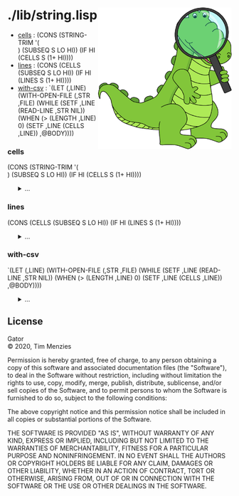 <a name=top>
<img width=300 align=right src="https://raw.githubusercontent.com/timm/gator/main/docs/img/gator.png">

# ./lib/string.lisp
- [cells](#cells) : (CONS
                     (STRING-TRIM
                      '(  	 
)
                      (SUBSEQ S LO HI))
                     (IF HI
                         (CELLS S (1+ HI))))
- [lines](#lines) : (CONS (CELLS (SUBSEQ S LO HI))
                          (IF HI
                              (LINES S (1+ HI))))
- [with-csv](#with-csv) : `(LET (,LINE)
                             (WITH-OPEN-FILE (,STR ,FILE)
                               (WHILE (SETF ,LINE (READ-LINE ,STR NIL))
                                (WHEN (> (LENGTH ,LINE) 0)
                                  (SETF ,LINE (CELLS ,LINE))
                                  ,@BODY))))

### cells

(CONS
 (STRING-TRIM
  '(  	 
)
  (SUBSEQ S LO HI))
 (IF HI
     (CELLS S (1+ HI))))

<ul><details><summary>...</summary>

```lisp
(defun cells)
```
</details></ul>

### lines

(CONS (CELLS (SUBSEQ S LO HI))
      (IF HI
          (LINES S (1+ HI))))

<ul><details><summary>...</summary>

```lisp
(defun lines)
```
</details></ul>

### with-csv

`(LET (,LINE)
   (WITH-OPEN-FILE (,STR ,FILE)
     (WHILE (SETF ,LINE (READ-LINE ,STR NIL))
      (WHEN (> (LENGTH ,LINE) 0) (SETF ,LINE (CELLS ,LINE)) ,@BODY))))

<ul><details><summary>...</summary>

```lisp
(defmacro with-csv)
```
</details></ul>

## License

Gator   
&copy; 2020, Tim Menzies

Permission is hereby granted, free of charge, to any person obtaining
a copy of this software and associated documentation files (the
"Software"), to deal in the Software without restriction, including
without limitation the rights to use, copy, modify, merge, publish,
distribute, sublicense, and/or sell copies of the Software, and to
permit persons to whom the Software is furnished to do so, subject
to the following conditions:

The above copyright notice and this permission notice shall be
included in all copies or substantial portions of the Software.

THE SOFTWARE IS PROVIDED "AS IS", WITHOUT WARRANTY OF ANY KIND,
EXPRESS OR IMPLIED, INCLUDING BUT NOT LIMITED TO THE WARRANTIES OF
MERCHANTABILITY, FITNESS FOR A PARTICULAR PURPOSE AND NONINFRINGEMENT.
IN NO EVENT SHALL THE AUTHORS OR COPYRIGHT HOLDERS BE LIABLE FOR
ANY CLAIM, DAMAGES OR OTHER LIABILITY, WHETHER IN AN ACTION OF
CONTRACT, TORT OR OTHERWISE, ARISING FROM, OUT OF OR IN CONNECTION
WITH THE SOFTWARE OR THE USE OR OTHER DEALINGS IN THE SOFTWARE.
